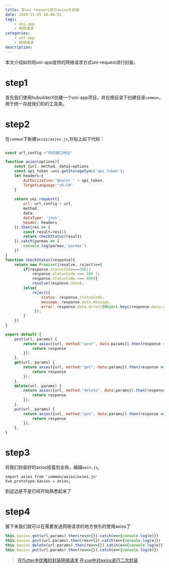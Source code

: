 ```yaml
---
title: 将uni-request进行axios化封装
date: 2020-11-05 16:06:51
tags:
	- uni-app
	- 网络请求
categories:
	- uni-app
	- 网络请求
description:
---
```


本文介绍如何将uni-app提供的网络请求方式uni-request进行封装。

<!-- more -->
# step1

首先我们使用hubuilderX创建一个uni-app项目，并在根目录下创建目录`common`，用于统一存放我们的的工具类。

# step2

在`common`下新建`axios/axios.js`,并贴上如下代码：

``` js

const url_config ="你的接口地址"

function axios(options){
	const {url, method, data}=options
	const api_token =uni.getStorageSync('api_token');
	let headers={
		Authorization:'Bearer ' + api_token,
		TargetLanguage:"zh-CN"
	}
	
	return uni.request({
		url: url_config + url,
		method,
		data,
		dataType: 'json',
		header: headers
	}).then(res => {
		const result=res[1]
		return checkStatus(result)
	}).catch(parmas => {
		console.log(parmas,'parmas')
	})
}
function checkStatus(response){
	return new Promise((resolve, reject)=>{
		if(response.statusCode===200|| 
			response.statusCode === 304 ||
			response.statusCode === 400){
			resolve(response.data);
		}else{
			reject({
				status: response.statusCode,
				message: response.data.message,
				error: response.data.errors[Object.keys(response.data.errors)[0]][0]
			 });
		}
	})
}

export default {
	post(url, params) {
		return axios({url, method:"post", data:params}).then(response => {
			return response
		});
	},
	get(url, params) {
		return axios({url, method:"get", data:params}).then(response => {
			return response
		});
	},
	delete(url, params) {
		return axios({url, method:"delete", data:params}).then(response => {
			return response
		});
	},
	put(url, params) {
		return axios({url, method:"put", data:params}).then(response => {
			return response
		});
	},
}

```

# step3

将我们封装好的axios挂载到全局，编辑`main.js`,
```
import axios from 'common/axios/axios.js'
Vue.prototype.$axios = axios;
```
到这边是不是已经开始熟悉起来了

# step4

接下来我们就可以在需要发送网络请求的地方快乐的使用axios了
```js
this.$axios.get(url,params).then(res=>{}).catch(e=>{console.log(e)})
this.$axios.post(url,params).then(res=>{}).catch(e=>{console.log(e)})
this.$axios.delete(url,params).then(res=>{}).catch(e=>{console.log(e)})
this.$axios.put(url,params).then(res=>{}).catch(e=>{console.log(e)})
```


>  [在flutter中优雅的封装网络请求](https://qytayh.github.io/2020/08/%E5%9C%A8flutter%E4%B8%AD%E4%BC%98%E9%9B%85%E7%9A%84%E5%B0%81%E8%A3%85%E7%BD%91%E7%BB%9C%E8%AF%B7%E6%B1%82/)
>  [在vue中对axios进行二次封装](https://qytayh.github.io/2020/08/%E5%9C%A8vue%E4%B8%AD%E5%AF%B9axios%E8%BF%9B%E8%A1%8C%E4%BA%8C%E6%AC%A1%E5%B0%81%E8%A3%85/)

<!-- markdownlint-disable MD041 MD002--> 